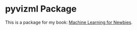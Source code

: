 # pyvizml Package

This is a package for my book: [Machine Learning for Newbies](https://yaojenkuo.io/ml-newbies/index.html).